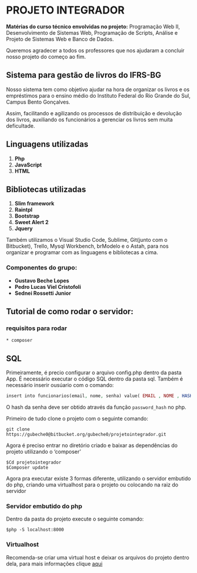 # PROJETO INTEGRADOR
__Matérias do curso técnico envolvidas no projeto:__ Programação Web II, Desenvolvimento de Sistemas Web, Programação de Scripts, Análise e Projeto de Sistemas Web e Banco de Dados.

Queremos agradecer a todos os professores que nos ajudaram a concluir nosso projeto do começo ao fim.

## Sistema para gestão de livros do IFRS-BG
Nosso sistema tem como objetivo ajudar na hora de organizar os livros e os empréstimos para o ensino médio do Instituto Federal do Rio Grande do Sul, Campus Bento Gonçalves.

Assim, facilitando e agilizando os processos de distribuição e devolução dos livros, auxiliando os funcionários a gerenciar os livros sem muita deficultade.

## Linguagens utilizadas
1. __Php__
2. __JavaScript__
3. __HTML__


## Bibliotecas utilizadas
1. __Slim framework__
2. __Raintpl__
3. __Bootstrap__
4. __Sweet Alert 2__
5. __Jquery__
 
Também utilizamos o Visual Studio Code, Sublime, Git(junto com o Bitbucket), Trello,
Mysql Workbench, brModelo e o Astah, para nos organizar e programar com as linguagens e bibliotecas a cima.

### Componentes do grupo:
* __Gustavo Beche Lopes__
* __Pedro Lucas Viel Cristofoli__
* __Sednei Rossetti Junior__

## Tutorial de como rodar o servidor:

### requisitos para rodar
    * composer      

## SQL

Primeiramente, é precio configurar o arquivo config.php dentro da pasta App.
É necessário executar o código SQL dentro da pasta sql.
Também é necessário inserir ousúario com o comando:

```php
insert into funcionarios(email, nome, senha) value( EMAIL , NOME , HASH DA SENHA );
```
O hash da senha deve ser obtido através da função `password_hash` no php.


Primeiro de tudo clone o projeto com o seguinte comando:
```git
git clone https://gubeche0@bitbucket.org/gubeche0/projetointegrador.git
```
Agora é preciso entrar no diretório criado e  baixar as dependências do projeto utilizando o ‘composer’
```shell
$Cd projetointegrador
$Composer update 
```
Agora pra executar existe 3 formas diferente, utilizando o servidor embutido do php, criando uma virtualhost para o projeto ou colocando na raiz do servidor

### Servidor embutido do php
Dentro da pasta do projeto execute o seguinte comando:
```
$php -S localhost:8000
```
### Virtualhost 
Recomenda-se criar uma virtual host e deixar os arquivos do projeto dentro dela, para mais informações clique [aqui](https://blog.mxcursos.com/virtual-host/)



